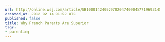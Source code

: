 ```yaml
---
url: http://online.wsj.com/article/SB10001424052970204740904577196931457473816.html
created_at: 2012-02-14 01:52 UTC
published: false
title: Why French Parents Are Superior
tags:
- parenting
---
```



